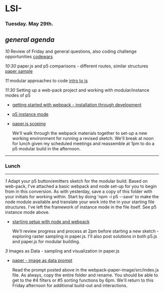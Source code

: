 # LSI- 

### Tuesday. May 29th.

*general agenda* 
---

*10* Review of Friday and general questions, also coding challenge opportunities [codewars](https://www.codewars.com/)

*10:30* paper.js and p5 comparisons - different routes, similar structures [paper sample](./solutions/paper)

*11* modular approaches to code [intro to js](https://www.codecademy.com/learn/introduction-to-javascript)

*11:30* Setting up a web-pack project and working with modular/instance modes of p5
+ [getting started with webpack - installation through development](https://webpack.js.org/guides/development/)
+ [p5 instance mode](https://github.com/processing/p5.js/wiki/p5.js-overview#instantiation--namespace)
+ [paper.js scoping](http://paperjs.org/tutorials/getting-started/using-javascript-directly/#setting-up-a-scope)

   We'll walk through the webpack materials together to set-up a new working environment for running a revised sketch. We'll break at noon for lunch given my scheduled meetings and reassemble at 1pm to do a p5 modular build in the afternoon.

---
### Lunch
---

*1* Adapt your p5 button/emitters sketch for the modular build. Based on web-pack, I've attached a basic webpack and node set-up for you to begin from in this conversion. As with yesterday, save a copy of this folder with your initials for working within. Start by doing 'npm -i p5 --save' to make the node module available and translate your work into the in your starting file structures. I've left the framework of instance mode in the file itself. See p5 instance mode above.
+ [starting setup with node and webpack](./webpack-p5/)
   
   We'll review progress and process at 2pm before starting a new sketch - exploring raster sampling in paper.js. I'll also post solutions in both p5.js and paper.js for modular building.

*3* Images as Data - sampling and visualization in paper.js
+ [paper - image as data prompt](./webpack-paper-image/)

   Read the prompt posted above in the webpack-paper-image/src/index.js file. As always, copy the entire folder and rename. You should be able to get to the #4 filters or #5 sorting functions by 6pm. We'll return to this Friday afternoon for additional build-out and interactions.
   
   
  
